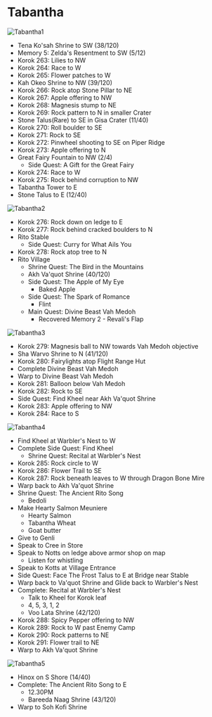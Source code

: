 # Tabantha

![Tabantha1](images/Tabantha1.PNG)

* Tena Ko'sah Shrine to SW (38/120)
* Memory 5: Zelda's Resentment to SW (5/12)
* Korok 263: Lilies to NW
* Korok 264: Race to W
* Korok 265: Flower patches to W
* Kah Okeo Shrine to NW (39/120)
* Korok 266: Rock atop Stone Pillar to NE
* Korok 267: Apple offering to NW
* Korok 268: Magnesis stump to NE
* Korok 269: Rock pattern to N in smaller Crater
* Stone Talus(Rare) to SE in Gisa Crater (11/40)
* Korok 270: Roll boulder to SE
* Korok 271: Rock to SE
* Korok 272: Pinwheel shooting to SE on Piper Ridge
* Korok 273: Apple offering to N
* Great Fairy Fountain to NW (2/4)
  * Side Quest: A Gift for the Great Fairy
* Korok 274: Race to W
* Korok 275: Rock behind corruption to NW
* Tabantha Tower to E
* Stone Talus to E (12/40)

![Tabantha2](images/Tabantha2.PNG)

* Korok 276: Rock down on ledge to E
* Korok 277: Rock behind cracked boulders to N
* Rito Stable
  * Side Quest: Curry for What Ails You
* Korok 278: Rock atop tree to N
* Rito Village
  * Shrine Quest: The Bird in the Mountains
  * Akh Va'quot Shrine (40/120)
  * Side Quest: The Apple of My Eye
    * Baked Apple
  * Side Quest: The Spark of Romance
    * Flint
  * Main Quest: Divine Beast Vah Medoh
    * Recovered Memory 2 - Revali's Flap

![Tabantha3](images/Tabantha3.PNG)

* Korok 279: Magnesis ball to NW towards Vah Medoh objective
* Sha Warvo Shrine to N (41/120)
* Korok 280: Fairylights atop Flight Range Hut
* Complete Divine Beast Vah Medoh
* Warp to Divine Beast Vah Medoh
* Korok 281: Balloon below Vah Medoh
* Korok 282: Rock to SE
* Side Quest: Find Kheel near Akh Va'quot Shrine
* Korok 283: Apple offering to NW
* Korok 284: Race to S

![Tabantha4](images/Tabantha4.PNG)

* Find Kheel at Warbler's Nest to W
* Complete Side Quest: Find Kheel
  * Shrine Quest: Recital at Warbler's Nest
* Korok 285: Rock circle to W
* Korok 286: Flower Trail to SE
* Korok 287: Rock beneath leaves to W through Dragon Bone Mire
* Warp back to Akh Va'quot Shrine
* Shrine Quest: The Ancient Rito Song
  * Bedoli
* Make Hearty Salmon Meuniere
  * Hearty Salmon
  * Tabantha Wheat
  * Goat butter
* Give to Genli
* Speak to Cree in Store
* Speak to Notts on ledge above armor shop on map
  * Listen for whistling
* Speak to Kotts at Village Entrance
* Side Quest: Face The Frost Talus to E at Bridge near Stable
* Warp back to Va'quot Shrine and Glide back to Warbler's Nest
* Complete: Recital at Warbler's Nest
  * Talk to Kheel for Korok leaf
  * 4, 5, 3, 1, 2
  * Voo Lata Shrine (42/120)
* Korok 288: Spicy Pepper offering to NW
* Korok 289: Rock to W past Enemy Camp
* Korok 290: Rock patterns to NE
* Korok 291: Flower trail to NE
* Warp to Akh Va'quot Shrine

![Tabantha5](images/Tabantha5.PNG)

* Hinox on S Shore (14/40)
* Complete: The Ancient Rito Song to E
  * 12.30PM
  * Bareeda Naag Shrine (43/120)
* Warp to Soh Kofi Shrine
